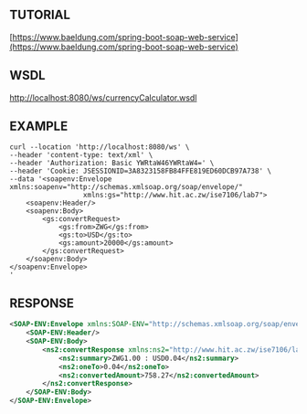 ## TUTORIAL
[https://www.baeldung.com/spring-boot-soap-web-service](https://www.baeldung.com/spring-boot-soap-web-service)

## WSDL
[http://localhost:8080/ws/currencyCalculator.wsdl](http://localhost:8080/ws/currencyCalculator.wsdl)

## EXAMPLE
```curl
curl --location 'http://localhost:8080/ws' \
--header 'content-type: text/xml' \
--header 'Authorization: Basic YWRtaW46YWRtaW4=' \
--header 'Cookie: JSESSIONID=3A8323158FB84FFE819ED60DCB97A738' \
--data '<soapenv:Envelope xmlns:soapenv="http://schemas.xmlsoap.org/soap/envelope/"
                  xmlns:gs="http://www.hit.ac.zw/ise7106/lab7">
    <soapenv:Header/>
    <soapenv:Body>
        <gs:convertRequest>
            <gs:from>ZWG</gs:from>
            <gs:to>USD</gs:to>
            <gs:amount>20000</gs:amount>
        </gs:convertRequest>
    </soapenv:Body>
</soapenv:Envelope>
'
```

## RESPONSE
```xml
<SOAP-ENV:Envelope xmlns:SOAP-ENV="http://schemas.xmlsoap.org/soap/envelope/">
    <SOAP-ENV:Header/>
    <SOAP-ENV:Body>
        <ns2:convertResponse xmlns:ns2="http://www.hit.ac.zw/ise7106/lab7">
            <ns2:summary>ZWG1.00 : USD0.04</ns2:summary>
            <ns2:oneTo>0.04</ns2:oneTo>
            <ns2:convertedAmount>758.27</ns2:convertedAmount>
        </ns2:convertResponse>
    </SOAP-ENV:Body>
</SOAP-ENV:Envelope>
```